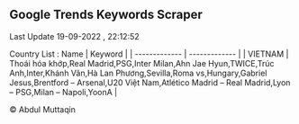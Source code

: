 

## Google Trends Keywords Scraper 
 
Last Update 19-09-2022 , 22:12:52

Country List :
 Name  | Keyword |
| ------------- | ------------- |
| VIETNAM | Thoái hóa khớp,Real Madrid,PSG,Inter Milan,Ahn Jae Hyun,TWICE,Trúc Anh,Inter,Khánh Vân,Hà Lan Phương,Sevilla,Roma vs,Hungary,Gabriel Jesus,Brentford – Arsenal,U20 Việt Nam,Atlético Madrid – Real Madrid,Lyon – PSG,Milan – Napoli,YoonA |



© Abdul Muttaqin 
